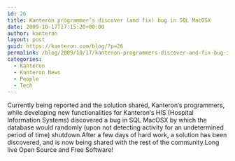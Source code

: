 ```yaml
---
id: 26
title: Kanteron programmer’s discover (and fix) bug in SQL MacOSX
date: 2009-10-17T17:15:20+00:00
author: kanteron
layout: post
guid: https://kanteron.com/blog/?p=26
permalink: /blog/2009/10/17/kanteron-programmers-discover-and-fix-bug-in-sql-macosx/
categories:
  - Kanteron
  - Kanteron News
  - People
  - Tech
---
```

Currently being reported and the solution shared, Kanteron‘s programmers, while developing new functionalities for Kanteron‘s HIS (Hospital Information Systems) discovered a bug in SQL MacOSX by which the database would randomly (upon not detecting activity for an undetermined period of time) shutdown.After a few days of hard work, a solution has been discovered, and is now being shared with the rest of the community.Long live Open Source and Free Software!